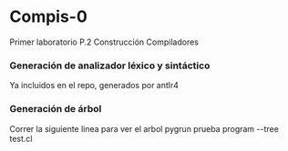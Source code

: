 # Compis-0
Primer laboratorio P.2 Construcción Compiladores

### Generación de analizador léxico y sintáctico
Ya incluidos en el repo, generados por antlr4

### Generación de árbol
Correr la siguiente linea para ver el arbol
pygrun prueba program --tree test.cl
